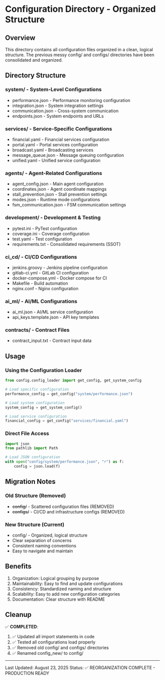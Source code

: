 # Configuration Directory - Organized Structure

## Overview
This directory contains all configuration files organized in a clean, logical structure. The previous messy config/ and configs/ directories have been consolidated and organized.

## Directory Structure

### system/ - System-Level Configurations
- performance.json - Performance monitoring configuration
- integration.json - System integration settings
- communication.json - Cross-system communication
- endpoints.json - System endpoints and URLs

### services/ - Service-Specific Configurations
- financial.yaml - Financial services configuration
- portal.yaml - Portal services configuration
- broadcast.yaml - Broadcasting services
- message_queue.json - Message queuing configuration
- unified.yaml - Unified service configuration

### agents/ - Agent-Related Configurations
- agent_config.json - Main agent configuration
- coordinates.json - Agent coordinate mappings
- stall_prevention.json - Stall prevention settings
- modes.json - Runtime mode configurations
- fsm_communication.json - FSM communication settings

### development/ - Development & Testing
- pytest.ini - PyTest configuration
- coverage.ini - Coverage configuration
- test.yaml - Test configuration
- requirements.txt - Consolidated requirements (SSOT)

### ci_cd/ - CI/CD Configurations
- jenkins.groovy - Jenkins pipeline configuration
- gitlab-ci.yml - GitLab CI configuration
- docker-compose.yml - Docker compose for CI
- Makefile - Build automation
- nginx.conf - Nginx configuration

### ai_ml/ - AI/ML Configurations
- ai_ml.json - AI/ML service configuration
- api_keys.template.json - API key templates

### contracts/ - Contract Files
- contract_input.txt - Contract input data

## Usage

### Using the Configuration Loader
```python
from config.config_loader import get_config, get_system_config

# Load specific configuration
performance_config = get_config("system/performance.json")

# Load system configuration
system_config = get_system_config()

# Load service configuration
financial_config = get_config("services/financial.yaml")
```

### Direct File Access
```python
import json
from pathlib import Path

# Load JSON configuration
with open("config/system/performance.json", "r") as f:
    config = json.load(f)
```

## Migration Notes

### Old Structure (Removed)
- ~~config/~~ - Scattered configuration files (REMOVED)
- ~~configs/~~ - CI/CD and infrastructure configs (REMOVED)

### New Structure (Current)
- config/ - Organized, logical structure
- Clear separation of concerns
- Consistent naming conventions
- Easy to navigate and maintain

## Benefits

1. Organization: Logical grouping by purpose
2. Maintainability: Easy to find and update configurations
3. Consistency: Standardized naming and structure
4. Scalability: Easy to add new configuration categories
5. Documentation: Clear structure with README

## Cleanup

✅ **COMPLETED**: 
1. ✅ Updated all import statements in code
2. ✅ Tested all configurations load properly
3. ✅ Removed old config/ and configs/ directories
4. ✅ Renamed config_new/ to config/

---
Last Updated: August 23, 2025
Status: ✅ REORGANIZATION COMPLETE - PRODUCTION READY
